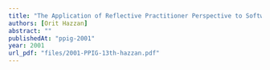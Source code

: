 ```yaml
---
title: "The Application of Reflective Practitioner Perspective to Software Engineering"
authors: [Orit Hazzan]
abstract: ""
publishedAt: "ppig-2001"
year: 2001
url_pdf: "files/2001-PPIG-13th-hazzan.pdf"
---
```

